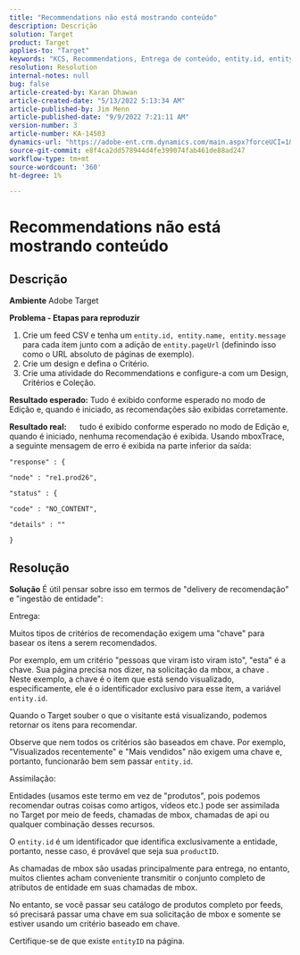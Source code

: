 ```yaml
---
title: "Recommendations não está mostrando conteúdo"
description: Descrição
solution: Target
product: Target
applies-to: "Target"
keywords: "KCS, Recommendations, Entrega de conteúdo, entity.id, entityID, productID, chave, identificador"
resolution: Resolution
internal-notes: null
bug: false
article-created-by: Karan Dhawan
article-created-date: "5/13/2022 5:13:34 AM"
article-published-by: Jim Menn
article-published-date: "9/9/2022 7:21:11 AM"
version-number: 3
article-number: KA-14503
dynamics-url: "https://adobe-ent.crm.dynamics.com/main.aspx?forceUCI=1&pagetype=entityrecord&etn=knowledgearticle&id=45c52a6f-7bd2-ec11-a7b5-00224809c101"
source-git-commit: e8f4ca2dd578944d4fe399074fab461de88ad247
workflow-type: tm+mt
source-wordcount: '360'
ht-degree: 1%

---
```


# Recommendations não está mostrando conteúdo

## Descrição


<b>Ambiente</b>
Adobe Target

<b>Problema - Etapas para reproduzir</b>

1. Crie um feed CSV e tenha um `entity.id, entity.name, entity.message` para cada item junto com a adição de `entity.pageUrl` (definindo isso como o URL absoluto de páginas de exemplo).
2. Crie um design e defina o Critério.
3. Crie uma atividade do Recommendations e configure-a com um Design, Critérios e Coleção.


<b>Resultado esperado:</b>
Tudo é exibido conforme esperado no modo de Edição e, quando é iniciado, as recomendações são exibidas corretamente.

<b>Resultado real:</b>
&#x200B; &#x200B; &#x200B; &#x200B; &#x200B; tudo é exibido conforme esperado no modo de Edição e, quando é iniciado, nenhuma recomendação é exibida.
Usando mboxTrace, a seguinte mensagem de erro é exibida na parte inferior da saída:


```
"response" : {

"node" : "re1.prod26",

"status" : {

"code" : "NO_CONTENT",

"details" : ""

}
```



## Resolução


<b>Solução</b>
É útil pensar sobre isso em termos de &quot;delivery de recomendação&quot; e &quot;ingestão de entidade&quot;:



Entrega:

Muitos tipos de critérios de recomendação exigem uma &quot;chave&quot; para basear os itens a serem recomendados.

Por exemplo, em um critério &quot;pessoas que viram isto viram isto&quot;, &quot;esta&quot; é a chave. Sua página precisa nos dizer, na solicitação da mbox, a chave . Neste exemplo, a chave é o item que está sendo visualizado, especificamente, ele é o identificador exclusivo para esse item, a variável `entity.id`.

Quando o Target souber o que o visitante está visualizando, podemos retornar os itens para recomendar.

Observe que nem todos os critérios são baseados em chave. Por exemplo, &quot;Visualizados recentemente&quot; e &quot;Mais vendidos&quot; não exigem uma chave e, portanto, funcionarão bem sem passar `entity.id`.



Assimilação:

Entidades (usamos este termo em vez de &quot;produtos&quot;, pois podemos recomendar outras coisas como artigos, vídeos etc.) pode ser assimilada no Target por meio de feeds, chamadas de mbox, chamadas de api ou qualquer combinação desses recursos.

O `entity.id` é um identificador que identifica exclusivamente a entidade, portanto, nesse caso, é provável que seja sua `productID`.

As chamadas de mbox são usadas principalmente para entrega, no entanto, muitos clientes acham conveniente transmitir o conjunto completo de atributos de entidade em suas chamadas de mbox.

No entanto, se você passar seu catálogo de produtos completo por feeds, só precisará passar uma chave em sua solicitação de mbox e somente se estiver usando um critério baseado em chave.



Certifique-se de que existe `entityID` na página.

